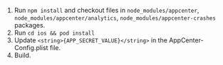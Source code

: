 1. Run `npm install` and checkout files in `node_modules/appcenter`, `node_modules/appcenter/analytics`, `node_modules/appcenter-crashes` packages.
2. Run `cd ios && pod install`
3. Update `<string>{APP_SECRET_VALUE}</string>` in the AppCenter-Config.plist file.
4. Build.